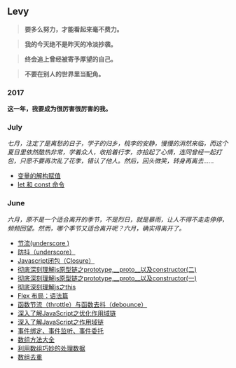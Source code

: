 ## Levy 
> **要多么努力，才能看起来毫不费力。**

> **我的今天绝不是昨天的冷淡抄袭。**

> **终会追上曾经被寄予厚望的自己。**

> **不要在别人的世界里当配角。**

### 2017

**这一年，我要成为很厉害很厉害的我。**

### July
_七月，注定了是离愁的日子，学子的归乡，桃李的安静，慢慢的消然来临，而这个夏日里依然酷热非常，学着众人，收拾着行李，亦拾起了心情，连同曾经一起打包，只愿不要再次乱了花季，错认了他人。然后，回头微笑，转身再离去……_

- [变量的解构赋值](https://github.com/linchwei/blog/issues/16)
- [let 和 const 命令](https://github.com/linchwei/blog/issues/15)


### June
_六月，原不是一个适合离开的季节，不是烈日，就是暴雨，让人不得不走走停停，频频回望。然而，哪个季节又适合离开呢？六月，确实得离开了。_

- [节流(underscore ) ](https://github.com/linchwei/blog/issues/14)
- [防抖（underscore）](https://github.com/linchwei/blog/issues/13)
- [Javascript闭包（Closure）](https://github.com/linchwei/blog/issues/12)
- [彻底深刻理解js原型链之prototype,__proto__以及constructor(二)](https://github.com/linchwei/blog/issues/11)
- [彻底深刻理解js原型链之prototype,__proto__以及constructor(一)](https://github.com/linchwei/blog/issues/10)
- [彻底深刻理解js之this](https://github.com/linchwei/blog/issues/9)
- [Flex 布局：语法篇](https://github.com/linchwei/blog/issues/8)
- [函数节流（throttle）与函数去抖（debounce）](https://github.com/linchwei/blog/issues/7)
- [深入了解JavaScript之优化作用域链](https://github.com/linchwei/blog/issues/6)
- [深入了解JavaScript之作用域链](https://github.com/linchwei/blog/issues/5)
- [事件绑定、事件监听、事件委托](https://github.com/linchwei/blog/issues/4)
- [数组方法大全](https://github.com/linchwei/blog/issues/3)
- [利用数组巧妙的处理数据](https://github.com/linchwei/blog/issues/2)
- [数组去重](https://github.com/linchwei/blog/issues/1)
